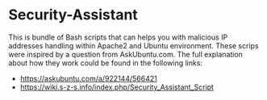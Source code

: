 # Security-Assistant
This is bundle of Bash scripts that can helps you with malicious IP addresses handling within Apache2 and Ubuntu environment.
These scrips were inspired by a question from AskUbuntu.com. The full explanation about how they work could be found in the following links:
- https://askubuntu.com/a/922144/566421
- https://wiki.s-z-s.info/index.php/Security_Assistant_Script
